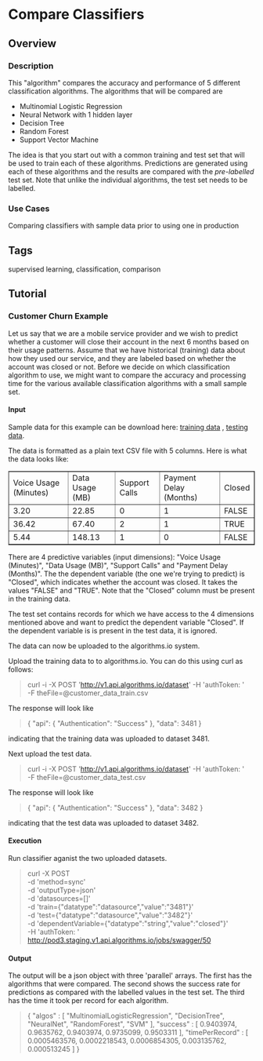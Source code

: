# Compare Classifiers
## Overview
### Description
This "algorithm" compares the accuracy and performance of 5 different
classification algorithms. The algorithms that will be compared are

* Multinomial Logistic Regression
* Neural Network with 1 hidden layer
* Decision Tree
* Random Forest
* Support Vector Machine

The idea is that you start out with a common training and test set that will be
used to train each of these algorithms. Predictions are generated using each of
these algorithms and the results are compared with the *pre-labelled* test set.
Note that unlike the individual algorithms, the test set needs to be labelled.

### Use Cases
Comparing classifiers with sample data prior to using one in production

## Tags
supervised learning, classification, comparison

## Tutorial
### Customer Churn Example

Let us say that we are a mobile service provider and we wish to predict whether
a customer will close their account in the next 6 months based on their usage
patterns. Assume that we have historical (training) data about how they used
our service, and they are labeled based on whether the account was closed or
not. Before we decide on which classification algorithm to use, we might want
to compare the accuracy and processing time for the various available
classification algorithms with a small sample set.

#### Input

Sample data for this example can be download here: [training
data](https://s3.amazonaws.com/sample_dataset.algorithms.io/customer_data_train.csv)
, [testing
data](https://s3.amazonaws.com/sample_dataset.algorithms.io/customer_data_test.csv).

The data is formatted as a plain text CSV file with 5 columns. Here is what the
data looks like:

<table border="1">
<tr><td>Voice Usage (Minutes)</td><td>Data Usage (MB)</td><td>Support Calls</td><td>Payment Delay (Months)</td><td>Closed</td></tr>
<tr><td>3.20</td><td>22.85</td><td>0</td><td>1</td><td>FALSE</td></tr>
<tr><td>36.42</td><td>67.40</td><td>2</td><td>1</td><td>TRUE</td></tr>
<tr><td>5.44</td><td>148.13</td><td>1</td><td>0</td><td>FALSE</td></tr>
</table>

There are 4 predictive variables (input dimensions): "Voice Usage (Minutes)",
"Data Usage (MB)", "Support Calls" and "Payment Delay (Months)".  The the
dependent variable (the one we're trying to predict) is "Closed", which
indicates whether the account was closed. It takes the values "FALSE" and
"TRUE". Note that the "Closed" column must be present in the training data. 

The test set contains records for which we have access to the 4 dimensions
mentioned above and want to predict the dependent variable "Closed". If the
dependent variable is is present in the test data, it is ignored.

The data can now be uploaded to the algorithms.io system.

Upload the training data to to algorithms.io. You can do this using curl as follows:

> curl -i -X POST 'http://v1.api.algorithms.io/dataset' 
>      -H 'authToken: <YOUR AUTHORIZATION TOKEN>'  
>      -F theFile=@customer\_data\_train.csv

The response will look like

>   { "api": { "Authentication": "Success" }, "data": 3481 }

indicating that the training data was uploaded to dataset 3481.

Next upload the test data.

> curl -i -X POST 'http://v1.api.algorithms.io/dataset' 
>      -H 'authToken: <YOUR AUTHORIZATION TOKEN>'  
>      -F theFile=@customer\_data\_test.csv

The response will look like

>   { "api": { "Authentication": "Success" }, "data": 3482 }

indicating that the test data was uploaded to dataset 3482.

#### Execution
Run classifier aganist the two uploaded datasets.

> curl -X POST \
> -d 'method=sync' \
> -d 'outputType=json' \
> -d 'datasources=[]' \
> -d 'train={"datatype":"datasource","value":"3481"}' \
> -d 'test={"datatype":"datasource","value":"3482"}' \
> -d 'dependentVariable={"datatype":"string","value":"closed"}' \
> -H 'authToken: <YOUR AUTHORIZATION TOKEN>'  
> http://pod3.staging.v1.api.algorithms.io/jobs/swagger/50

#### Output

The output will be a json object with three 'parallel' arrays. The first has
the algorithms that were compared. The second shows the success rate for
predictions as compared with the labelled values in the test set. The third has
the time it took per record for each algorithm.

> {
>   "algos" : [
>       "MultinomialLogisticRegression",
>       "DecisionTree",
>       "NeuralNet",
>       "RandomForest",
>       "SVM"
>   ],
>   "success" : [
>       0.9403974,
>       0.9635762,
>       0.9403974,
>       0.9735099,
>       0.9503311
>   ],
>   "timePerRecord" : [
>       0.0005463576,
>       0.0002218543,
>       0.0006854305,
>       0.003135762,
>       0.000513245
>   ]
> }
